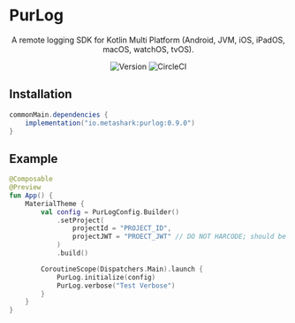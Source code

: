 # PurLog

<p align="center">
A remote logging SDK for Kotlin Multi Platform (Android, JVM, iOS, iPadOS, macOS, watchOS, tvOS).
</p>

<p align="center">
  <img src="https://img.shields.io/badge/version-0.9.0-blue" alt="Version">
  <img src="https://dl.circleci.com/status-badge/img/circleci/QHEuwkxDTekYMK98ity4TZ/3HAoqtaHTWTsXrqjRFLDV4/tree/main.svg?style=shield" alt="CircleCI">
</p>


## Installation

```groovy
commonMain.dependencies {
    implementation("io.metashark:purlog:0.9.0")
}
```

## Example

```kotlin
@Composable
@Preview
fun App() {
    MaterialTheme {
        val config = PurLogConfig.Builder()
            .setProject(
                projectId = "PROJECT_ID",
                projectJWT = "PROECT_JWT" // DO NOT HARCODE; should be passed in securely from server
            )
            .build()

        CoroutineScope(Dispatchers.Main).launch {
            PurLog.initialize(config)
            PurLog.verbose("Test Verbose")
        }
    }
}
```

